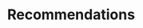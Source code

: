 ---
title: Recommendations
summary: Recommendations, tips & tricks, and workarounds from a seasoned professional.
cover:
    url: cdf382cc-dd00-4c6b-91a0-f8334ddf43c3
---